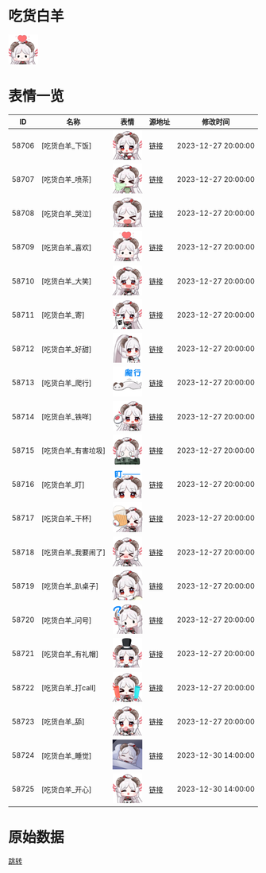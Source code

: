 # 吃货白羊

<img src="./cover.png" height="60" alt="cover" />

# 表情一览

|ID|名称|表情|源地址|修改时间|
|----|----|----|----|----|
|58706|[吃货白羊_下饭]|<img src="./pic/058706_%5B吃货白羊_下饭%5D.png" height="60" alt="下饭"/>|[链接](https://i0.hdslb.com/bfs/garb/2e70eb0d62767e1c3fcede2a61c2c60d5c1d0a08.png)|2023-12-27 20:00:00|
|58707|[吃货白羊_喷茶]|<img src="./pic/058707_%5B吃货白羊_喷茶%5D.png" height="60" alt="喷茶"/>|[链接](https://i0.hdslb.com/bfs/garb/ea55eabfa9b4bf759cdd6d2f4d41d10414c8014b.png)|2023-12-27 20:00:00|
|58708|[吃货白羊_哭泣]|<img src="./pic/058708_%5B吃货白羊_哭泣%5D.png" height="60" alt="哭泣"/>|[链接](https://i0.hdslb.com/bfs/garb/914525d435db0035cc17ac1cbe9c2f54599fe52f.png)|2023-12-27 20:00:00|
|58709|[吃货白羊_喜欢]|<img src="./pic/058709_%5B吃货白羊_喜欢%5D.png" height="60" alt="喜欢"/>|[链接](https://i0.hdslb.com/bfs/garb/48e7a36fe8759a56d9cc6d279b929e0bfdc95fb0.png)|2023-12-27 20:00:00|
|58710|[吃货白羊_大笑]|<img src="./pic/058710_%5B吃货白羊_大笑%5D.png" height="60" alt="大笑"/>|[链接](https://i0.hdslb.com/bfs/garb/e44e48899af22cc5c3ac6d07bd9179183117efdb.png)|2023-12-27 20:00:00|
|58711|[吃货白羊_寄]|<img src="./pic/058711_%5B吃货白羊_寄%5D.png" height="60" alt="寄"/>|[链接](https://i0.hdslb.com/bfs/garb/9cc56361eb3bf045059cc2ae8aa266afe2687e8c.png)|2023-12-27 20:00:00|
|58712|[吃货白羊_好甜]|<img src="./pic/058712_%5B吃货白羊_好甜%5D.png" height="60" alt="好甜"/>|[链接](https://i0.hdslb.com/bfs/garb/588dba371996a5d6868c992c5362b97800318113.png)|2023-12-27 20:00:00|
|58713|[吃货白羊_爬行]|<img src="./pic/058713_%5B吃货白羊_爬行%5D.png" height="60" alt="爬行"/>|[链接](https://i0.hdslb.com/bfs/garb/0e3533eb9488af670c74e51f76516a7d9a262269.png)|2023-12-27 20:00:00|
|58714|[吃货白羊_铁咩]|<img src="./pic/058714_%5B吃货白羊_铁咩%5D.png" height="60" alt="铁咩"/>|[链接](https://i0.hdslb.com/bfs/garb/6407ba55036d794c14e2395641e5f8a50a092cff.png)|2023-12-27 20:00:00|
|58715|[吃货白羊_有害垃圾]|<img src="./pic/058715_%5B吃货白羊_有害垃圾%5D.png" height="60" alt="有害垃圾"/>|[链接](https://i0.hdslb.com/bfs/garb/0fceb8906c0cd97e4d4cc0be67202beb2de4bb5f.png)|2023-12-27 20:00:00|
|58716|[吃货白羊_盯]|<img src="./pic/058716_%5B吃货白羊_盯%5D.png" height="60" alt="盯"/>|[链接](https://i0.hdslb.com/bfs/garb/e7757b8a610fcccb42086f6b6f411d47a486a843.png)|2023-12-27 20:00:00|
|58717|[吃货白羊_干杯]|<img src="./pic/058717_%5B吃货白羊_干杯%5D.png" height="60" alt="干杯"/>|[链接](https://i0.hdslb.com/bfs/garb/d6eea827ff0a4462ba3931c006f767fe0a2c2660.png)|2023-12-27 20:00:00|
|58718|[吃货白羊_我要闹了]|<img src="./pic/058718_%5B吃货白羊_我要闹了%5D.png" height="60" alt="我要闹了"/>|[链接](https://i0.hdslb.com/bfs/garb/198d8b0f5c6740ac959a23d4f3e3069490be72df.png)|2023-12-27 20:00:00|
|58719|[吃货白羊_趴桌子]|<img src="./pic/058719_%5B吃货白羊_趴桌子%5D.png" height="60" alt="趴桌子"/>|[链接](https://i0.hdslb.com/bfs/garb/67d9034fd8bcc62c98e014ffb29a9b0938e550f3.png)|2023-12-27 20:00:00|
|58720|[吃货白羊_问号]|<img src="./pic/058720_%5B吃货白羊_问号%5D.png" height="60" alt="问号"/>|[链接](https://i0.hdslb.com/bfs/garb/814512ab8ce0b27aba6977dae38301f496d24df2.png)|2023-12-27 20:00:00|
|58721|[吃货白羊_有礼帽]|<img src="./pic/058721_%5B吃货白羊_有礼帽%5D.png" height="60" alt="有礼帽"/>|[链接](https://i0.hdslb.com/bfs/garb/571bf4c984c48e4a89c5ab2d6ea746192f5169c5.png)|2023-12-27 20:00:00|
|58722|[吃货白羊_打call]|<img src="./pic/058722_%5B吃货白羊_打call%5D.png" height="60" alt="打call"/>|[链接](https://i0.hdslb.com/bfs/garb/074f7b3f6a9380ac33f2175ef240685be7454e6c.png)|2023-12-27 20:00:00|
|58723|[吃货白羊_舔]|<img src="./pic/058723_%5B吃货白羊_舔%5D.png" height="60" alt="舔"/>|[链接](https://i0.hdslb.com/bfs/garb/47957b60a1e1186be67dbe227e25849ad1c207bf.png)|2023-12-27 20:00:00|
|58724|[吃货白羊_睡觉]|<img src="./pic/058724_%5B吃货白羊_睡觉%5D.png" height="60" alt="睡觉"/>|[链接](https://i0.hdslb.com/bfs/garb/8f81d539c0c3e2443fadbae2a6630a4f3d6b18e8.png)|2023-12-30 14:00:00|
|58725|[吃货白羊_开心]|<img src="./pic/058725_%5B吃货白羊_开心%5D.png" height="60" alt="开心"/>|[链接](https://i0.hdslb.com/bfs/garb/68d93b3e01490a3e2a136e08e12f2eab737bc429.png)|2023-12-30 14:00:00|

# 原始数据

[跳转](./raw.json)

